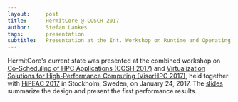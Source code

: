 ```yaml
---
layout:     post
title:      HermitCore @ COSCH 2017
author:     Stefan Lankes
tags: 	    presentation
subtitle:   Presentation at the Int. Workshop on Runtime and Operating Systems for Supercomputers
---
```


HermitCore's current state was presented at the combined workshop on [Co-Scheduling of HPC Applications (COSH 2017)](http://wwwi10.lrr.in.tum.de/~trinitic/COSH2017/) and [Virtualization Solutions for High-Performance Computing (VisorHPC 2017)](https://visorhpc.github.io), held together with [HiPEAC 2017](https://www.hipeac.net/2017/stockholm/) in Stockholm, Sweden, on January 24, 2017.
The [slides](/pdf/cosch2017.pdf) summarize the design and present the first performance results.
